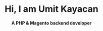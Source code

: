 <h1 align="center">Hi, I am Umit Kayacan</h1>
<h4 align="center">A PHP & Magento backend developer </h4>
